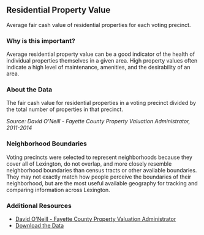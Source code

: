 ## Residential Property Value
Average fair cash value of residential properties for each voting precinct.

### Why is this important?
Average residential property value can be a good indicator of the health of individual properties themselves in a given area. High property values often indicate a high level of maintenance, amenities, and the desirability of an area.

### About the Data
The fair cash value for residential properties in a voting precinct divided by the total number of properties in that precinct.

_Source: David O'Neill - Fayette County Property Valuation Administrator, 2011-2014_

### Neighborhood Boundaries
Voting precincts were selected to represent neighborhoods because they cover all of Lexington, do not overlap, and more closely resemble neighborhood boundaries than census tracts or other available boundaries. They may not exactly match how people perceive the boundaries of their neighborhood, but are the most useful available geography for tracking and comparing information across Lexington. 

### Additional Resources
+ [David O'Neill - Fayette County Property Valuation Administrator](http://www.fayette-pva.com/)
+ [Download the Data](http://www.civicdata.com/dataset/lexington-property-values/resource/e8427a07-406d-48c3-9beb-e3fa8141b686)
